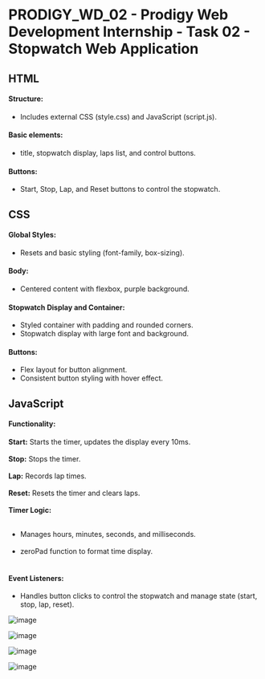 # PRODIGY_WD_02 - Prodigy Web Development Internship - Task 02 - Stopwatch Web Application

<h2>HTML</h2>

<h4>Structure:</h4>

- Includes external CSS (style.css) and JavaScript (script.js).

<h4>Basic elements:</h4>

- title, stopwatch display, laps list, and control buttons.

<h4>Buttons:</h4>

- Start, Stop, Lap, and Reset buttons to control the stopwatch.

<h2>CSS</h2>

<h4>Global Styles:</h4>

- Resets and basic styling (font-family, box-sizing).

<h4>Body:</h4>

- Centered content with flexbox, purple background.

<h4>Stopwatch Display and Container:</h4>

- Styled container with padding and rounded corners.
- Stopwatch display with large font and background.

<h4>Buttons:</h4>

- Flex layout for button alignment.
- Consistent button styling with hover effect.

<h2>JavaScript</h2>

<h4>Functionality:</h4>

<b>Start:</b> Starts the timer, updates the display every 10ms.<br><br>
<b>Stop:</b> Stops the timer.<br><br>
<b>Lap:</b> Records lap times.<br><br>
<b>Reset:</b> Resets the timer and clears laps.<br><br>
<b>Timer Logic:</b><br><br>
- Manages hours, minutes, seconds, and milliseconds.<br><br>
- zeroPad function to format time display.<br><br>

<h4>Event Listeners:</h4>

- Handles button clicks to control the stopwatch and manage state (start, stop, lap, reset).<br>


![image](https://github.com/user-attachments/assets/241b8b36-2406-4c58-a476-ff3a81d72de6)

![image](https://github.com/user-attachments/assets/12c485ff-7154-4d46-a4de-836f38becb8e)

![image](https://github.com/user-attachments/assets/f6b7f163-7179-4d7e-bb8f-d671d37db308)

![image](https://github.com/user-attachments/assets/04eb57d9-1060-4698-afca-f68c2e26f8b4)

